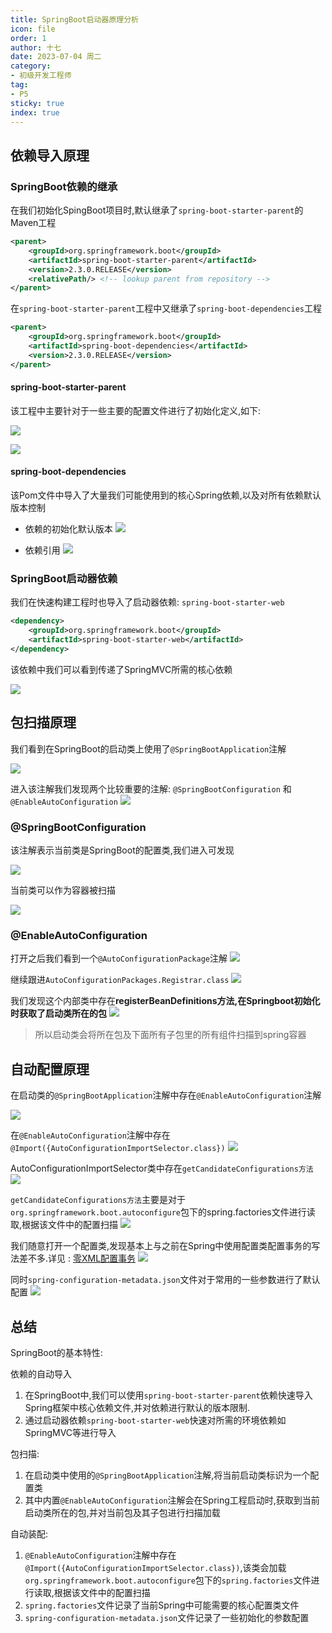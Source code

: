 ```yaml
---
title: SpringBoot启动器原理分析
icon: file
order: 1
author: 十七
date: 2023-07-04 周二
category:
- 初级开发工程师
tag:
- P5
sticky: true
index: true
---
```


## 依赖导入原理

### SpringBoot依赖的继承

在我们初始化SpingBoot项目时,默认继承了`spring-boot-starter-parent`的Maven工程

```XML
<parent>
	<groupId>org.springframework.boot</groupId>
	<artifactId>spring-boot-starter-parent</artifactId>
	<version>2.3.0.RELEASE</version>
	<relativePath/> <!-- lookup parent from repository -->
</parent>
```

在`spring-boot-starter-parent`工程中又继承了`spring-boot-dependencies`工程
```XML
<parent>
	<groupId>org.springframework.boot</groupId>
	<artifactId>spring-boot-dependencies</artifactId>
	<version>2.3.0.RELEASE</version>
</parent>
```

#### spring-boot-starter-parent

该工程中主要针对于一些主要的配置文件进行了初始化定义,如下: 

![](./assets/image-20230704112803664.png)

![](./assets/image-20230704112847792.png)

#### spring-boot-dependencies

该Pom文件中导入了大量我们可能使用到的核心Spring依赖,以及对所有依赖默认版本控制

- 依赖的初始化默认版本
![](./assets/image-20230704113029677.png)

- 依赖引用
![](./assets/image-20230704113432188.png)

### SpringBoot启动器依赖

我们在快速构建工程时也导入了启动器依赖: `spring-boot-starter-web`

```XML
<dependency>
	<groupId>org.springframework.boot</groupId>
	<artifactId>spring-boot-starter-web</artifactId>
</dependency>
```

该依赖中我们可以看到传递了SpringMVC所需的核心依赖

![](./assets/image-20230704113706389.png)

## 包扫描原理

我们看到在SpringBoot的启动类上使用了`@SpringBootApplication`注解

![](./assets/image-20230704114243662.png)

进入该注解我们发现两个比较重要的注解: `@SpringBootConfiguration` 和 `@EnableAutoConfiguration`
![](./assets/image-20230704114455315.png)

### @SpringBootConfiguration

该注解表示当前类是SpringBoot的配置类,我们进入可发现

![](./assets/image-20230704114641292.png)

当前类可以作为容器被扫描

![](./assets/image-20230704114652068.png)

### @EnableAutoConfiguration

打开之后我们看到一个`@AutoConfigurationPackage`注解
![](./assets/image-20230704133243984.png)

继续跟进`AutoConfigurationPackages.Registrar.class`
![](./assets/image-20230704133321880.png)

我们发现这个内部类中存在**registerBeanDefinitions方法,在Springboot初始化时获取了启动类所在的包**
![](./assets/image-20230704133522235.png)

> 所以启动类会将所在包及下面所有子包里的所有组件扫描到spring容器

## 自动配置原理

在启动类的`@SpringBootApplication`注解中存在`@EnableAutoConfiguration`注解

![](./assets/image-20230704134506578.png)

在`@EnableAutoConfiguration`注解中存在`@Import({AutoConfigurationImportSelector.class})`
![](./assets/image-20230704134517191.png)

AutoConfigurationImportSelector类中存在`getCandidateConfigurations方法`
![](./assets/image-20230704134610193.png)

`getCandidateConfigurations方法`主要是对于`org.springframework.boot.autoconfigure`包下的spring.factories文件进行读取,根据该文件中的配置扫描
![](./assets/image-20230704134659062.png)

我们随意打开一个配置类,发现基本上与之前在Spring中使用配置类配置事务的写法差不多.详见 : [零XML配置事务](../../03_Spring基础/11_零XML配置事务/零XML配置事务.md)
![](./assets/image-20230704135103873.png)

同时`spring-configuration-metadata.json`文件对于常用的一些参数进行了默认配置
![](./assets/image-20230704135356493.png)

## 总结

SpringBoot的基本特性:

依赖的自动导入
1. 在SpringBoot中,我们可以使用`spring-boot-starter-parent`依赖快速导入Spring框架中核心依赖文件,并对依赖进行默认的版本限制.
2. 通过启动器依赖`spring-boot-starter-web`快速对所需的环境依赖如SpringMVC等进行导入

包扫描:
1. 在启动类中使用的`@SpringBootApplication`注解,将当前启动类标识为一个配置类
2. 其中内置`@EnableAutoConfiguration`注解会在Spring工程启动时,获取到当前启动类所在的包,并对当前包及其子包进行扫描加载

自动装配:
1. `@EnableAutoConfiguration`注解中存在`@Import({AutoConfigurationImportSelector.class})`,该类会加载`org.springframework.boot.autoconfigure`包下的`spring.factories`文件进行读取,根据该文件中的配置扫描
2. `spring.factories`文件记录了当前Spring中可能需要的核心配置类文件
3. `spring-configuration-metadata.json`文件记录了一些初始化的参数配置